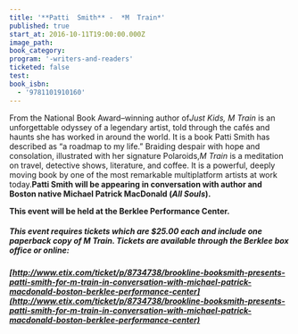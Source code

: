 ```yaml
---
title: '**Patti  Smith** -  *M  Train*'
published: true
start_at: 2016-10-11T19:00:00.000Z
image_path:
book_category:
program: '-writers-and-readers'
ticketed: false
test:
book_isbn:
  - '9781101910160'
---
```



From the National Book Award–winning author of*Just Kids, M Train* is an unforgettable odyssey of a legendary artist, told through the caf&eacute;s and haunts she has worked in around the world. It is a book Patti Smith has described as “a roadmap to my life.” Braiding despair with hope and consolation, illustrated with her signature Polaroids,*M Train* is a meditation on travel, detective shows, literature, and coffee. It is a powerful, deeply moving book by one of the most remarkable multiplatform artists at work today.**Patti Smith will be appearing in conversation with author and Boston native Michael Patrick MacDonald (*All Souls*).&nbsp;**

**This event will be held at the Berklee Performance Center.**

##### This event requires tickets which are $25.00 each and include one paperback copy of M Train. Tickets are available through the Berklee box office or online:

##### [http://www.etix.com/ticket/p/8734738/brookline-booksmith-presents-patti-smith-for-m-train-in-conversation-with-michael-patrick-macdonald-boston-berklee-performance-center](http://www.etix.com/ticket/p/8734738/brookline-booksmith-presents-patti-smith-for-m-train-in-conversation-with-michael-patrick-macdonald-boston-berklee-performance-center)

##### &nbsp;